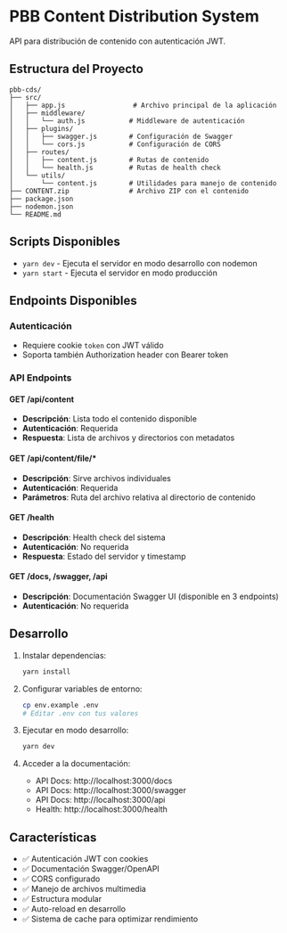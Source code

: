 # PBB Content Distribution System

API para distribución de contenido con autenticación JWT.

## Estructura del Proyecto

```
pbb-cds/
├── src/
│   ├── app.js                 # Archivo principal de la aplicación
│   ├── middleware/
│   │   └── auth.js           # Middleware de autenticación
│   ├── plugins/
│   │   ├── swagger.js        # Configuración de Swagger
│   │   └── cors.js           # Configuración de CORS
│   ├── routes/
│   │   ├── content.js        # Rutas de contenido
│   │   └── health.js         # Rutas de health check
│   └── utils/
│       └── content.js        # Utilidades para manejo de contenido
├── CONTENT.zip               # Archivo ZIP con el contenido
├── package.json
├── nodemon.json
└── README.md
```

## Scripts Disponibles

- `yarn dev` - Ejecuta el servidor en modo desarrollo con nodemon
- `yarn start` - Ejecuta el servidor en modo producción

## Endpoints Disponibles

### Autenticación

- Requiere cookie `token` con JWT válido
- Soporta también Authorization header con Bearer token

### API Endpoints

#### GET /api/content

- **Descripción**: Lista todo el contenido disponible
- **Autenticación**: Requerida
- **Respuesta**: Lista de archivos y directorios con metadatos

#### GET /api/content/file/\*

- **Descripción**: Sirve archivos individuales
- **Autenticación**: Requerida
- **Parámetros**: Ruta del archivo relativa al directorio de contenido

#### GET /health

- **Descripción**: Health check del sistema
- **Autenticación**: No requerida
- **Respuesta**: Estado del servidor y timestamp

#### GET /docs, /swagger, /api

- **Descripción**: Documentación Swagger UI (disponible en 3 endpoints)
- **Autenticación**: No requerida

## Desarrollo

1. Instalar dependencias:

   ```bash
   yarn install
   ```

2. Configurar variables de entorno:

   ```bash
   cp env.example .env
   # Editar .env con tus valores
   ```

3. Ejecutar en modo desarrollo:

   ```bash
   yarn dev
   ```

4. Acceder a la documentación:
   - API Docs: http://localhost:3000/docs
   - API Docs: http://localhost:3000/swagger
   - API Docs: http://localhost:3000/api
   - Health: http://localhost:3000/health

## Características

- ✅ Autenticación JWT con cookies
- ✅ Documentación Swagger/OpenAPI
- ✅ CORS configurado
- ✅ Manejo de archivos multimedia
- ✅ Estructura modular
- ✅ Auto-reload en desarrollo
- ✅ Sistema de cache para optimizar rendimiento
